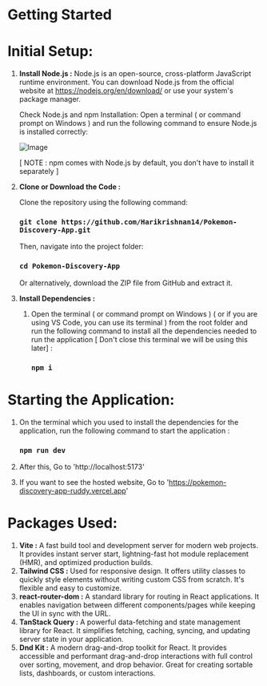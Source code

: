 # Getting Started
# Initial Setup:

1. **Install Node.js :** Node.js is an open-source, cross-platform JavaScript runtime environment. You can download Node.js from the official website at https://nodejs.org/en/download/ or use your system's package manager.

   Check Node.js and npm Installation:
   Open a terminal ( or command prompt on Windows ) and run the following command to ensure Node.js is installed correctly:

   ![Image](https://github.com/user-attachments/assets/5b6a1362-a3a7-4997-a2ef-9d83be414541)

   [ NOTE : npm comes with Node.js by default, you don't have to install it separately ]

2. **Clone or Download the Code :**

   Clone the repository using the following command:
   ### `git clone https://github.com/Harikrishnan14/Pokemon-Discovery-App.git`

   Then, navigate into the project folder:
   ### `cd Pokemon-Discovery-App`

   Or alternatively, download the ZIP file from GitHub and extract it.

5. **Install Dependencies :**
   1. Open the terminal ( or command prompt on Windows ) ( or if you are using VS Code, you can use its terminal ) from the root folder and run the following command to install all the dependencies needed to run the application [ Don't close this terminal we will be using this later] :
      ### `npm i`
      
# Starting the Application:

1. On the terminal which you used to install the dependencies for the application, run the following command to start the application :
   ### `npm run dev`
   
2. After this, Go to 'http://localhost:5173'
3. If you want to see the hosted website, Go to 'https://pokemon-discovery-app-ruddy.vercel.app'

# Packages Used:

1. **Vite :** A fast build tool and development server for modern web projects. It provides instant server start, lightning-fast hot module replacement (HMR), and optimized production builds.
2. **Tailwind CSS :** Used for responsive design. It offers utility classes to quickly style elements without writing custom CSS from scratch. It's flexible and easy to customize.
3. **react-router-dom :** A standard library for routing in React applications. It enables navigation between different components/pages while keeping the UI in sync with the URL.
4. **TanStack Query :** A powerful data-fetching and state management library for React. It simplifies fetching, caching, syncing, and updating server state in your application.
5. **Dnd Kit :** A modern drag-and-drop toolkit for React. It provides accessible and performant drag-and-drop interactions with full control over sorting, movement, and drop behavior. Great for creating sortable lists, dashboards, or custom interactions.